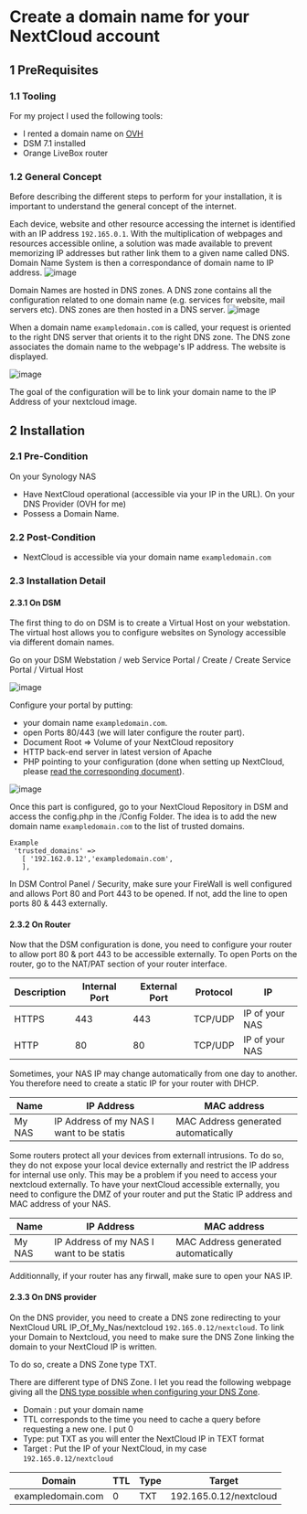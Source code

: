 # Create a domain name for your NextCloud account

## 1 PreRequisites
### 1.1 Tooling
For my project I used the following tools: 

- I rented a domain name on [OVH](https://www.ovhcloud.com/en/domains/?xtor=SEC-13-GOO-[noi_ovh_fr_se_web_domain_defensive_Generic()]-[562743691637]-S-[ovh%20domain%20name]&xts=563736&gclid=CjwKCAiA4veMBhAMEiwAU4XRrwcaI5QgNF8JCH_ZXVrWWDbVGIsMf0LfsaOC0v_1AsI8DT-KOix_PRoClkMQAvD_BwE)
- DSM 7.1 installed
- Orange LiveBox router

### 1.2 General Concept

Before describing the different steps to perform for your installation, it is important to understand the general concept of the internet. 

Each device, website and other resource accessing the internet is identified with an IP address `192.165.0.1`. With the multiplication of webpages and resources accessible online, a solution was made available to prevent memorizing IP addresses but rather link them to a given name called DNS. Domain Name System is then a correspondance of domain name to IP address. 
![image](https://user-images.githubusercontent.com/75790837/143220526-f19eca16-9b9b-42ff-abf6-7f448e55d5c6.png)

Domain Names are hosted in DNS zones. A DNS zone contains all the configuration related to one domain name (e.g. services for website, mail servers etc). DNS zones are then hosted in a DNS server.
![image](https://user-images.githubusercontent.com/75790837/143221410-27567193-1d19-44b8-b94f-cb531d7d48d0.png)

When a domain name `exampledomain.com` is called, your request is oriented to the right DNS server that orients it to the right DNS zone. The DNS zone associates the domain name to the webpage's IP address. The website is displayed.

![image](https://user-images.githubusercontent.com/75790837/143221644-cc37452c-cc74-4dcf-9a13-56e3966bdd9c.png)

The goal of the configuration will be to link your domain name to the IP Address of your nextcloud image.

## 2 Installation
### 2.1 Pre-Condition
On your Synology NAS
- Have NextCloud operational (accessible via your IP in the URL). 
On your DNS Provider (OVH for me)
- Possess a Domain Name.
### 2.2 Post-Condition
- NextCloud is accessible via your domain name `exampledomain.com`

### 2.3 Installation Detail
#### 2.3.1 On DSM
The first thing to do on DSM is to create a Virtual Host on your webstation. The virtual host allows you to configure websites on Synology accessible via different domain names.

Go on your DSM Webstation / web Service Portal / Create / Create Service Portal / Virtual Host

![image](https://user-images.githubusercontent.com/75790837/143224280-29adece4-8849-49de-8329-23df60ca8881.png)

Configure your portal by putting: 
- your domain name `exampledomain.com`.
- open Ports 80/443 (we will later configure the router part).
- Document Root => Volume of your NextCloud repository
- HTTP back-end server in latest version of Apache
- PHP pointing to your configuration (done when setting up NextCloud, please [read the corresponding document](https://github.com/BenCloud75/NextCloud/blob/main/InstallationGuide.md)).

![image](https://user-images.githubusercontent.com/75790837/143224504-f22bd715-8de2-4e11-8082-a3f4878df828.png)

Once this part is configured, go to your NextCloud Repository in DSM and access the config.php in the /Config Folder.
The idea is to add the new domain name `exampledomain.com` to the list of trusted domains. 

```
Example
 'trusted_domains' => 
   [ '192.162.0.12','exampledomain.com',
   ],
```

In DSM Control Panel / Security, make sure your FireWall is well configured and allows Port 80 and Port 443 to be opened. If not, add the line to open ports 80 & 443 externally.

#### 2.3.2 On Router

Now that the DSM configuration is done, you need to configure your router to allow port 80 & port 443 to be accessible externally. 
To open Ports on the router, go to the NAT/PAT section of your router interface.

|Description | Internal Port | External Port | Protocol | IP |
|-------------| ------------- | ------------- |------------- | -------------|
|HTTPS| 443  | 443  |TCP/UDP| IP of your NAS|
|HTTP| 80  | 80  |TCP/UDP| IP of your NAS|

Sometimes, your NAS IP may change automatically from one day to another. You therefore need to create a static IP for your router with DHCP. 

|Name | IP Address | MAC address |
|-------------| ------------- | ------------- |
|My NAS| IP Address of my NAS I want to be statis  | MAC Address generated automatically  |

Some routers protect all your devices from externall intrusions. To do so, they do not expose your local device externally and restrict the IP address for internal use only. This may be a problem if you need to access your nextcloud externally. To have your nextCloud accessible externally, you need to configure the DMZ of your router and put the Static IP address and MAC address of your NAS.

|Name | IP Address | MAC address |
|-------------| ------------- | ------------- |
|My NAS| IP Address of my NAS I want to be statis  | MAC Address generated automatically  |

Additionnally, if your router has any firwall, make sure to open your NAS IP.

#### 2.3.3 On DNS provider

On the DNS provider, you need to create a DNS zone redirecting to your NextCloud URL IP_Of_My_Nas/nextcloud `192.165.0.12/nextcloud`. 
To link your Domain to Nextcloud, you need to make sure the DNS Zone linking the domain to your NextCloud IP is written. 

To do so, create a DNS Zone type TXT. 

There are different type of DNS Zone. I let you read the following webpage giving all the [DNS type possible when configuring your DNS Zone](https://en.wikipedia.org/wiki/List_of_DNS_record_types).

- Domain : put your domain name
- TTL corresponds to the time you need to cache a query before requesting a new one. I put 0
- Type: put TXT as you will enter the NextCloud IP in TEXT format
- Target : Put the IP of your NextCloud, in my case `192.165.0.12/nextcloud`

|Domain | TTL | Type | Target |
|-------------| ------------- | ------------- | ------------- |
|exampledomain.com| 0  | TXT  | 192.165.0.12/nextcloud|
